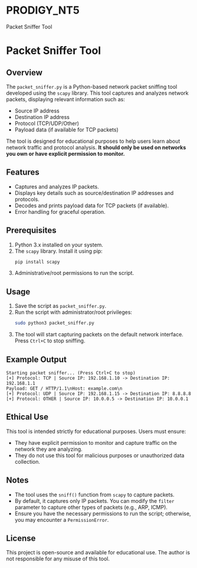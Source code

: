 # PRODIGY_NT5
Packet Sniffer Tool
# Packet Sniffer Tool

## Overview
The `packet_sniffer.py` is a Python-based network packet sniffing tool developed using the `scapy` library. This tool captures and analyzes network packets, displaying relevant information such as:

- Source IP address
- Destination IP address
- Protocol (TCP/UDP/Other)
- Payload data (if available for TCP packets)

The tool is designed for educational purposes to help users learn about network traffic and protocol analysis. **It should only be used on networks you own or have explicit permission to monitor.**

## Features
- Captures and analyzes IP packets.
- Displays key details such as source/destination IP addresses and protocols.
- Decodes and prints payload data for TCP packets (if available).
- Error handling for graceful operation.

## Prerequisites
1. Python 3.x installed on your system.
2. The `scapy` library. Install it using pip:
   ```bash
   pip install scapy
   ```
3. Administrative/root permissions to run the script.

## Usage
1. Save the script as `packet_sniffer.py`.
2. Run the script with administrator/root privileges:
   ```bash
   sudo python3 packet_sniffer.py
   ```
3. The tool will start capturing packets on the default network interface. Press `Ctrl+C` to stop sniffing.

## Example Output
```
Starting packet sniffer... (Press Ctrl+C to stop)
[+] Protocol: TCP | Source IP: 192.168.1.10 -> Destination IP: 192.168.1.1
Payload: GET / HTTP/1.1\nHost: example.com\n
[+] Protocol: UDP | Source IP: 192.168.1.15 -> Destination IP: 8.8.8.8
[+] Protocol: OTHER | Source IP: 10.0.0.5 -> Destination IP: 10.0.0.1
```

## Ethical Use
This tool is intended strictly for educational purposes. Users must ensure:
- They have explicit permission to monitor and capture traffic on the network they are analyzing.
- They do not use this tool for malicious purposes or unauthorized data collection.

## Notes
- The tool uses the `sniff()` function from `scapy` to capture packets.
- By default, it captures only IP packets. You can modify the `filter` parameter to capture other types of packets (e.g., ARP, ICMP).
- Ensure you have the necessary permissions to run the script; otherwise, you may encounter a `PermissionError`.

## License
This project is open-source and available for educational use. The author is not responsible for any misuse of this tool.

